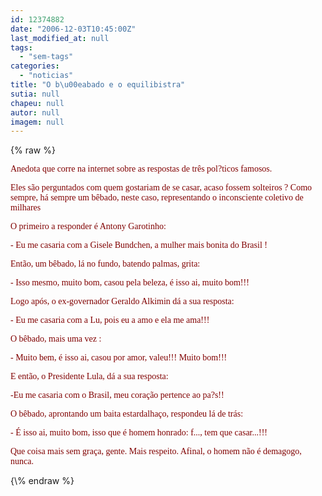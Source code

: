 ```yaml
---
id: 12374882
date: "2006-12-03T10:45:00Z"
last_modified_at: null
tags:
  - "sem-tags"
categories:
  - "noticias"
title: "O b\u00eabado e o equilibistra"
sutia: null
chapeu: null
autor: null
imagem: null
---
```

{\% raw %}
<p><FONT color=#800000></p>
<p><P><FONT face=Verdana>Anedota que corre na internet sobre as respostas de três pol?ticos famosos. </FONT></P></p>
<p><P><FONT face=Verdana>Eles são perguntados com quem gostariam de se casar, acaso fossem solteiros ? Como sempre, há sempre um bêbado, neste caso, representando o inconsciente coletivo de milhares</FONT></P></p>
<p><P><FONT face=Verdana>O primeiro a responder é Antony Garotinho: </FONT></P></p>
<p><P><FONT face=Verdana>- Eu me casaria com a Gisele Bundchen, a mulher mais bonita do Brasil !</FONT></P></p>
<p><P><FONT face=Verdana>Então, um bêbado, lá no fundo, batendo palmas, grita:</FONT></P></p>
<p><P><FONT face=Verdana>- Isso mesmo, muito bom, casou pela beleza, é isso ai, muito bom!!!</FONT></P></p>
<p><P><FONT face=Verdana>Logo após, o ex-governador Geraldo Alkimin dá a sua resposta:</FONT></P></p>
<p><P><FONT face=Verdana>- Eu me casaria com a Lu, pois eu a amo e ela me ama!!!</FONT></P></p>
<p><P><FONT face=Verdana>O bêbado, mais uma vez :</FONT></P></p>
<p><P><FONT face=Verdana>- Muito bem, é isso ai, casou por amor, valeu!!! Muito bom!!!</FONT></P></p>
<p><P><FONT face=Verdana>E então, o Presidente Lula, dá a sua resposta:</FONT></P></p>
<p><P><FONT face=Verdana>-Eu me casaria com o Brasil, meu coração pertence ao pa?s!! </FONT></P></p>
<p><P><FONT face=Verdana>O bêbado, aprontando um baita estardalhaço, respondeu lá de trás:</FONT></P></p>
<p><P><FONT face=Verdana>- É isso ai, muito bom, isso que é homem honrado: f..., tem que casar...!!!</FONT></P></p>
<p><P><FONT face=Verdana>Que coisa mais sem graça, gente. Mais respeito. Afinal, o homem não é demagogo, nunca.</FONT></P></FONT> </p>
{\% endraw %}